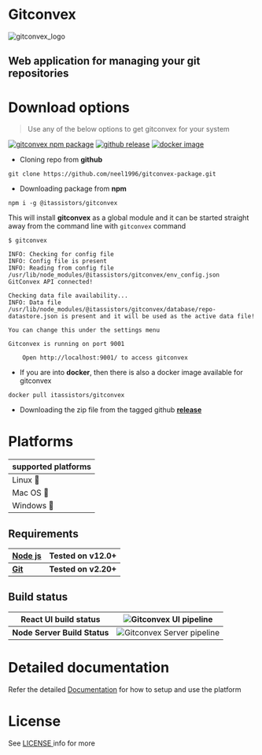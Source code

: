
# Gitconvex

![gitconvex_logo](https://user-images.githubusercontent.com/47709856/87170859-8bfff080-c2ef-11ea-9140-b9e5db1c17d8.png)

## Web application for managing your git repositories

# Download options

> Use any of the below options to get gitconvex for your system

[![gitconvex npm package](https://badgen.net/badge/gitconvex/v1.1.1/green?icon=npm)](https://www.npmjs.com/package/@itassistors/gitconvex)
[![github release](https://badgen.net/badge/gitconvex/v1.1.1/blue?icon=github)](https://github.com/neel1996/gitconvex-package/releases)
[![docker image](https://badgen.net/badge/gitconvex/v1.1.1/cyan?icon=docker)](https://hub.docker.com/repository/docker/itassistors/gitconvex)

- Cloning repo from **github**

`git clone https://github.com/neel1996/gitconvex-package.git`

- Downloading package from **npm**

`npm i -g @itassistors/gitconvex`

This will install **gitconvex** as a global module and it can be started straight away from the command line with `gitconvex` command

```
$ gitconvex

INFO: Checking for config file
INFO: Config file is present
INFO: Reading from config file /usr/lib/node_modules/@itassistors/gitconvex/env_config.json
GitConvex API connected!

Checking data file availability...
INFO: Data file /usr/lib/node_modules/@itassistors/gitconvex/database/repo-datastore.json is present and it will be used as the active data file!

You can change this under the settings menu

Gitconvex is running on port 9001

    Open http://localhost:9001/ to access gitconvex
```

- If you are into **docker**, then there is also a docker image available for gitconvex 

`docker pull itassistors/gitconvex`

- Downloading the zip file from the tagged github [**release**](https://github.com/neel1996/gitconvex-package/releases)


# Platforms

|supported platforms|
|--|
|Linux :penguin:  |
|Mac OS  :apple: |
|Windows :black_square_button: |

## Requirements

| <b>[Node js](https://nodejs.org/en/)</b> | <b>Tested on v12.0+ |
|--|--|
| <b>[Git](https://git-scm.com/)</b> | <b>Tested on v2.20+</b> |

## Build status

| <b>React UI build status</b>  | ![Gitconvex UI pipeline](https://github.com/neel1996/gitconvex/workflows/Gitconvex%20UI%20pipeline/badge.svg) |
|--|--|
| <b>Node Server Build Status</b> | ![Gitconvex Server pipeline](https://github.com/neel1996/gitconvex-server/workflows/Gitconvex%20Server%20pipeline/badge.svg) |

# Detailed documentation

Refer the detailed [Documentation](DOCUMENTATION.md) for how to setup and use the platform

# License

See [LICENSE ](LICENSE) info for more

